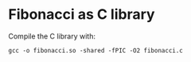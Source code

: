 # Fibonacci as C library

Compile the C library with:

```
gcc -o fibonacci.so -shared -fPIC -O2 fibonacci.c
```
